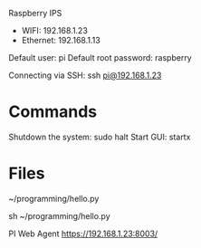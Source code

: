Raspberry IPS
 - WIFI: 192.168.1.23
 - Ethernet: 192.168.1.13
 
 Default user: pi
 Default root password: raspberry
 
Connecting via SSH: ssh pi@192.168.1.23

# Commands #

Shutdown the system: sudo halt
Start GUI: startx

# Files #
  ~/programming/hello.py
  
  
sh ~/programming/hello.py

PI Web Agent
https://192.168.1.23:8003/
